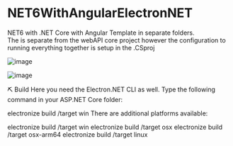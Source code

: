 # NET6WithAngularElectronNET

NET6 with .NET Core with Angular Template in separate folders. <br>
The is separate from the webAPI core project however the configuration to running everything together is setup in the .CSproj

![image](https://user-images.githubusercontent.com/14084041/190109784-b61b74b9-073b-4617-b8bc-32b4ba273c20.png)


![image](https://user-images.githubusercontent.com/14084041/189996722-40af7b33-ecca-406b-b418-d28dab7f199c.png)


⛏ Build
Here you need the Electron.NET CLI as well. Type the following command in your ASP.NET Core folder:

electronize build /target win
There are additional platforms available:

electronize build /target win
electronize build /target osx
electronize build /target osx-arm64
electronize build /target linux



